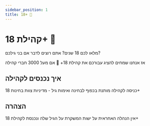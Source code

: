 ```yaml
---
sidebar_position: 1
title: 18+ 📛
---
```

# קהילת 18+ 📛
מלאו לכם 18 שנים? אתם רוצים לדבר אם בני גילכם?

אז אנחנו שמחים להציג עבורכם את  קהילת 18+ 📛 אם מעל 3000 חברי קהילה

## איך נכנסים לקהילה
כניסה לקהילה מותנת בכפוף לבחינה ואימות גיל - מדיניות צוות בחינות 18+

## הצהרה
אין הנהלה האחראית על ישות המשקרת על הגיל שלה ונכנסת לקהילת 18+
